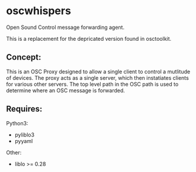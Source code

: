 # oscwhispers
Open Sound Control message forwarding agent.

This is a replacement for the depricated version found in osctoolkit.

## Concept:
This is an OSC Proxy designed to allow a single client to control a mutlitude of devices.
The proxy acts as a single server, which then instatiates clients for various other servers.
The top level path in the OSC path is used to determine where an OSC message is forwarded.

## Requires:
Python3:
* pyliblo3
* pyyaml

Other:
*  liblo >= 0.28